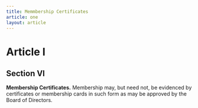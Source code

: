 ```yaml
---
title: Memmbership Certificates
article: one
layout: article
---
```

# Article I
## Section VI

**Membership Certificates.** Membership may, but need not, be evidenced by certificates or membership cards in such form as may be approved by the Board of Directors.